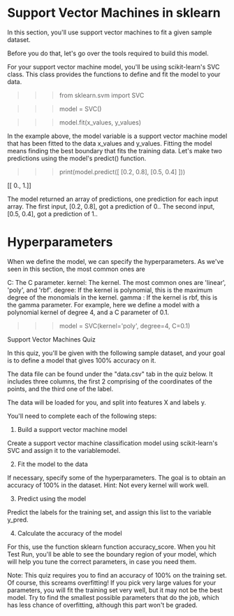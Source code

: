 # Support Vector Machines in sklearn

In this section, you'll use support vector machines to fit a given sample dataset.

Before you do that, let's go over the tools required to build this model.

For your support vector machine model, you'll be using scikit-learn's SVC class. This class provides the functions to define and fit the model to your data.

>>> from sklearn.svm import SVC

>>> model = SVC()

>>> model.fit(x_values, y_values)

In the example above, the model variable is a support vector machine model that has been fitted to the data x_values and y_values. Fitting the model means finding the best boundary that fits the training data. Let's make two predictions using the model's predict() function.

>>> print(model.predict([ [0.2, 0.8], [0.5, 0.4] ]))

[[ 0., 1.]]

The model returned an array of predictions, one prediction for each input array. The first input, [0.2, 0.8], got a prediction of 0.. The second input, [0.5, 0.4], got a prediction of 1..

# Hyperparameters

When we define the model, we can specify the hyperparameters. As we've seen in this section, the most common ones are

C: The C parameter.
kernel: The kernel. The most common ones are 'linear', 'poly', and 'rbf'.
degree: If the kernel is polynomial, this is the maximum degree of the monomials in the kernel.
gamma : If the kernel is rbf, this is the gamma parameter.
For example, here we define a model with a polynomial kernel of degree 4, and a C parameter of 0.1.

>>> model = SVC(kernel='poly', degree=4, C=0.1)

Support Vector Machines Quiz

In this quiz, you'll be given with the following sample dataset, and your goal is to define a model that gives 100% accuracy on it.


The data file can be found under the "data.csv" tab in the quiz below. It includes three columns, the first 2 comprising of the coordinates of the points, and the third one of the label.

The data will be loaded for you, and split into features X and labels y.

You'll need to complete each of the following steps:

1. Build a support vector machine model

Create a support vector machine classification model using scikit-learn's SVC and assign it to the variablemodel.

2. Fit the model to the data

If necessary, specify some of the hyperparameters. The goal is to obtain an accuracy of 100% in the dataset. Hint: Not every kernel will work well.

3. Predict using the model

Predict the labels for the training set, and assign this list to the variable y_pred.

4. Calculate the accuracy of the model

For this, use the function sklearn function accuracy_score.
When you hit Test Run, you'll be able to see the boundary region of your model, which will help you tune the correct parameters, in case you need them.

Note: This quiz requires you to find an accuracy of 100% on the training set. Of course, this screams overfitting! If you pick very large values for your parameters, you will fit the training set very well, but it may not be the best model. Try to find the smallest possible parameters that do the job, which has less chance of overfitting, although this part won't be graded.
